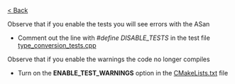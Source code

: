 [< Back](../../README.md)

Observe that if you enable the tests you will see errors with the ASan
* Comment out the line with *#define DISABLE_TESTS* in the test
  file [type_conversion_tests.cpp](type_conversion_tests.cpp)

Observe that if you enable the warnings the code no longer compiles
* Turn on the **ENABLE_TEST_WARNINGS** option in the [CMakeLists.txt](CMakeLists.txt) file
